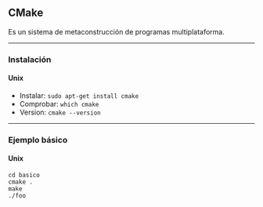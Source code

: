 ## CMake
Es un sistema de metaconstrucción de programas multiplataforma.

______________________________

### Instalación
#### Unix
- Instalar: `sudo apt-get install cmake`
- Comprobar: `which cmake`
- Version: `cmake --version`

______________________________

### Ejemplo básico

#### Unix
```
cd basico
cmake .
make
./foo
```